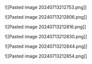 ![[Pasted image 20240713212753.png]]

![[Pasted image 20240713212806.png]]

![[Pasted image 20240713212816.png]]

![[Pasted image 20240713212830.png]]

![[Pasted image 20240713212844.png]]

![[Pasted image 20240713212854.png]]
